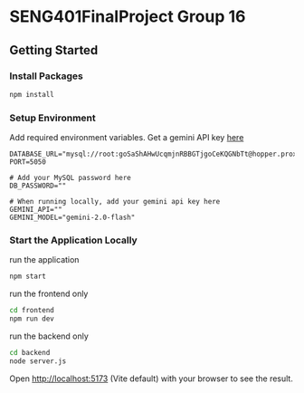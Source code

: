 # SENG401FinalProject Group 16

## Getting Started

### Install Packages

```bash
npm install
```

### Setup Environment
Add required environment variables.
Get a gemini API key [here](https://aistudio.google.com/prompts/new_chat)
```bash;
DATABASE_URL="mysql://root:goSaShAHwUcqmjnRBBGTjgoCeKQGNbTt@hopper.proxy.rlwy.net:55825/railway"
PORT=5050

# Add your MySQL password here
DB_PASSWORD=""

# When running locally, add your gemini api key here
GEMINI_API=""
GEMINI_MODEL="gemini-2.0-flash"
```

### Start the Application Locally

run the application
```bash
npm start
```

run the frontend only
```bash
cd frontend
npm run dev
```

run the backend only
```bash
cd backend
node server.js
```


Open [http://localhost:5173](http://localhost:5173) (Vite default) with your browser to see the result.
